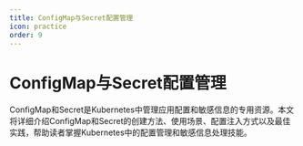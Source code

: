 ```yaml
---
title: ConfigMap与Secret配置管理
icon: practice
order: 9
---
```


# ConfigMap与Secret配置管理

ConfigMap和Secret是Kubernetes中管理应用配置和敏感信息的专用资源。本文将详细介绍ConfigMap和Secret的创建方法、使用场景、配置注入方式以及最佳实践，帮助读者掌握Kubernetes中的配置管理和敏感信息处理技能。
